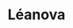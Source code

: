 ---
title: Léanova
member_url: https://www.leanova.fr/
country: France
series: ["country"] 
tags: ["members"]
categories: ["Booksellers / retailers / content portals"]
summary: "a Culture and Education kiosk featuring EPUB 3 publications."
press:
active: true
layout: members 
showReadTime: false
showDate: false
permalink: ""
date: 
--- 